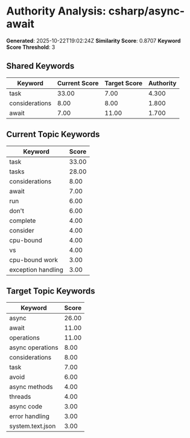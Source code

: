 # Authority Analysis: csharp/async-await

**Generated**: 2025-10-22T19:02:24Z
**Similarity Score**: 0.8707
**Keyword Score Threshold**: 3

## Shared Keywords

| Keyword | Current Score | Target Score | Authority |
|---------|---------------|--------------|-----------|
| task | 33.00 | 7.00 | 4.300 |
| considerations | 8.00 | 8.00 | 1.800 |
| await | 7.00 | 11.00 | 1.700 |

## Current Topic Keywords

| Keyword | Score |
|---------|-------|
| task | 33.00 |
| tasks | 28.00 |
| considerations | 8.00 |
| await | 7.00 |
| run | 6.00 |
| don't | 6.00 |
| complete | 4.00 |
| consider | 4.00 |
| cpu-bound | 4.00 |
| vs | 4.00 |
| cpu-bound work | 3.00 |
| exception handling | 3.00 |

## Target Topic Keywords

| Keyword | Score |
|---------|-------|
| async | 26.00 |
| await | 11.00 |
| operations | 11.00 |
| async operations | 8.00 |
| considerations | 8.00 |
| task | 7.00 |
| avoid | 6.00 |
| async methods | 4.00 |
| threads | 4.00 |
| async code | 3.00 |
| error handling | 3.00 |
| system.text.json | 3.00 |

